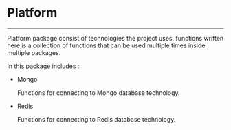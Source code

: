 # Platform
------------

Platform package consist of technologies the project uses, functions written here is a collection of functions that can be used multiple times inside multiple packages.

In this package includes :
* Mongo

  Functions for connecting to Mongo database technology.

* Redis

  Functions for connecting to Redis database technology.